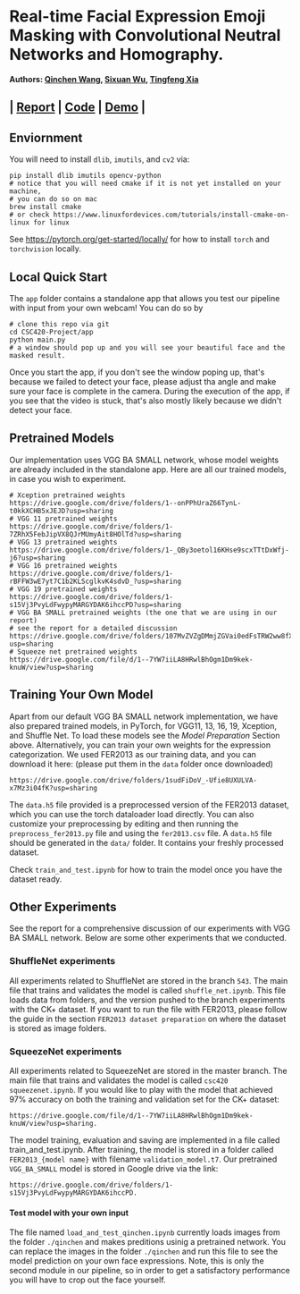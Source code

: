 # Real-time Facial Expression Emoji Masking with Convolutional Neutral Networks and Homography.
**Authors: [Qinchen Wang](https://qcw171717.github.io/Personal-Website/), [Sixuan Wu](https://github.com/wsxwsx543/), [Tingfeng Xia](https://tingfengx.com)**

## | [Report](./writeup/ba_cloud_report.pdf) | [Code](https://github.com/wsxwsx543/CSC420-Project) | [Demo](https://youtu.be/GCjtXw1y8Pw) | 
## Enviornment
You will need to install ```dlib```, ```imutils```, and ```cv2``` via:
``````
pip install dlib imutils opencv-python
# notice that you will need cmake if it is not yet installed on your machine, 
# you can do so on mac
brew install cmake
# or check https://www.linuxfordevices.com/tutorials/install-cmake-on-linux for linux
``````
See https://pytorch.org/get-started/locally/ for how to install ```torch``` and ```torchvision``` locally. 

## Local Quick Start
The ```app``` folder contains a standalone app that allows you test our pipeline with input from your own webcam! You can do so by 
``````
# clone this repo via git
cd CSC420-Project/app
python main.py 
# a window should pop up and you will see your beautiful face and the masked result. 
``````
Once you start the app, if you don't see the window poping up, that's because we failed to detect your face, please adjust tha angle and make sure your face is complete in the camera. During the execution of the app, if you see that the video is stuck, that's also mostly likely because we didn't detect your face. 

## Pretrained Models
Our implementation uses VGG BA SMALL network, whose model weights are already included in the standalone app. Here are all our trained models, in case you wish to experiment. 
``````
# Xception pretrained weights
https://drive.google.com/drive/folders/1--onPPhUraZ66TynL-t0kkXCHB5xJEJD?usp=sharing
# VGG 11 pretrained weights
https://drive.google.com/drive/folders/1-7ZRhX5FebJipVX8QJrMUmyAit8HOlTd?usp=sharing
# VGG 13 pretrained weights
https://drive.google.com/drive/folders/1-_QBy3oetol16KHse9scxTTtDxWfj-j6?usp=sharing
# VGG 16 pretrained weights
https://drive.google.com/drive/folders/1-rBFFW3wE7yt7C1b2KLScglkvK4sdvD_?usp=sharing
# VGG 19 pretrained weights
https://drive.google.com/drive/folders/1-s15Vj3PvyLdFwypyMARGYDAK6ihccPD?usp=sharing
# VGG BA SMALL pretrained weights (the one that we are using in our report)
# see the report for a detailed discussion 
https://drive.google.com/drive/folders/107MvZVZgDMmjZGVai0edFsTRW2ww8fX6?usp=sharing
# Squeeze net pretrained weights
https://drive.google.com/file/d/1--7YW7iiLA8HRwlBhOgm1Dm9kek-knuW/view?usp=sharing
``````

## Training Your Own Model
Apart from our default VGG BA SMALL network implementation, we have also prepared trained models, in PyTorch, for VGG11, 13, 16, 19, Xception, and Shuffle Net. To load these models see the *Model Preparation* Section above. Alternatively, you can train your own weights for the expression categorization. We used FER2013 as our training data, and you can download it here: (please put them in the ```data``` folder once downloaded)
``````
https://drive.google.com/drive/folders/1sudFiDoV_-Ufie8UXULVA-x7Mz3i04fK?usp=sharing
``````
The ```data.h5``` file provided is a preprocessed version of the FER2013 dataset, which you can use the torch dataloader load directly. You can also customize your preprocessing by editing and then running the ```preprocess_fer2013.py``` file and using the ```fer2013.csv``` file. A ```data.h5``` file should be generated in the ```data/``` folder. It contains your freshly processed dataset. 

Check ```train_and_test.ipynb``` for how to train the model once you have the dataset ready. 

## Other Experiments
See the report for a comprehensive discussion of our experiments with VGG BA SMALL network. Below are some other experiments that we conducted. 

### ShuffleNet experiments
All experiments related to ShuffleNet are stored in the branch ```543```. The main file that trains and validates the model is called ```shuffle_net.ipynb```. This file loads data from folders, and the version pushed to the branch experiments with the CK+ dataset. If you want to run the file with FER2013, please follow the guide in the section ```FER2013 dataset preparation``` on where the dataset is stored as image folders.

### SqueezeNet experiments
All experiments related to SqueezeNet are stored in the master branch. The main file that trains and validates the model is called ```csc420 squeezenet.ipynb```. If you would like to play with the model that achieved 97% accuracy on both the training and validation set for the CK+ dataset: 
``````
https://drive.google.com/file/d/1--7YW7iiLA8HRwlBhOgm1Dm9kek-knuW/view?usp=sharing.
``````

The model training, evaluation and saving are implemented in a file called train_and_test.ipynb. After training, the model is stored in a folder called ```FER2013_{model name}``` with filename ```validation_model.t7```. Our pretrained ```VGG_BA_SMALL``` model is stored in Google drive via the link: 
``````
https://drive.google.com/drive/folders/1-s15Vj3PvyLdFwypyMARGYDAK6ihccPD.
``````

#### Test model with your own input
The file named ```load_and_test_qinchen.ipynb``` currently loads images from the folder ```./qinchen``` and makes preditions usinig a pretrained network. You can replace the images in the folder ```./qinchen``` and run this file to see the model prediction on your own face expressions. Note, this is only the second module in our pipeline, so in order to get a satisfactory performance you will have to crop out the face yourself.
